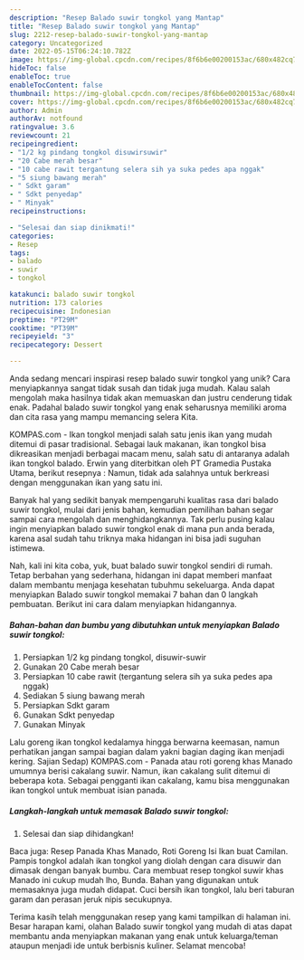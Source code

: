 ```yaml
---
description: "Resep Balado suwir tongkol yang Mantap"
title: "Resep Balado suwir tongkol yang Mantap"
slug: 2212-resep-balado-suwir-tongkol-yang-mantap
category: Uncategorized
date: 2022-05-15T06:24:10.782Z
image: https://img-global.cpcdn.com/recipes/8f6b6e00200153ac/680x482cq70/balado-suwir-tongkol-foto-resep-utama.jpg
hideToc: false
enableToc: true
enableTocContent: false
thumbnail: https://img-global.cpcdn.com/recipes/8f6b6e00200153ac/680x482cq70/balado-suwir-tongkol-foto-resep-utama.jpg
cover: https://img-global.cpcdn.com/recipes/8f6b6e00200153ac/680x482cq70/balado-suwir-tongkol-foto-resep-utama.jpg
author: Admin
authorAv: notfound
ratingvalue: 3.6
reviewcount: 21
recipeingredient:
- "1/2 kg pindang tongkol disuwirsuwir"
- "20 Cabe merah besar"
- "10 cabe rawit tergantung selera sih ya suka pedes apa nggak"
- "5 siung bawang merah"
- " Sdkt garam"
- " Sdkt penyedap"
- " Minyak"
recipeinstructions:

- "Selesai dan siap dinikmati!"
categories:
- Resep
tags:
- balado
- suwir
- tongkol

katakunci: balado suwir tongkol 
nutrition: 173 calories
recipecuisine: Indonesian
preptime: "PT29M"
cooktime: "PT39M"
recipeyield: "3"
recipecategory: Dessert

---
```





Anda sedang mencari inspirasi resep balado suwir tongkol yang unik? Cara menyiapkannya sangat tidak susah dan tidak juga mudah. Kalau salah mengolah maka hasilnya tidak akan memuaskan dan justru cenderung tidak enak. Padahal balado suwir tongkol yang enak seharusnya memiliki aroma dan cita rasa yang mampu memancing selera Kita.





KOMPAS.com - Ikan tongkol menjadi salah satu jenis ikan yang mudah ditemui di pasar tradisional. Sebagai lauk makanan, ikan tongkol bisa dikreasikan menjadi berbagai macam menu, salah satu di antaranya adalah ikan tongkol balado. Erwin yang diterbitkan oleh PT Gramedia Pustaka Utama, berikut resepnya : Namun, tidak ada salahnya untuk berkreasi dengan menggunakan ikan yang satu ini.

Banyak hal yang sedikit banyak mempengaruhi kualitas rasa dari balado suwir tongkol, mulai dari jenis bahan, kemudian pemilihan bahan segar sampai cara mengolah dan menghidangkannya. Tak perlu pusing kalau ingin menyiapkan balado suwir tongkol enak di mana pun anda berada, karena asal sudah tahu triknya maka hidangan ini bisa jadi suguhan istimewa.






Nah, kali ini kita coba, yuk, buat balado suwir tongkol sendiri di rumah. Tetap berbahan yang sederhana, hidangan ini dapat memberi manfaat dalam membantu menjaga kesehatan tubuhmu sekeluarga. Anda dapat menyiapkan Balado suwir tongkol memakai 7 bahan dan 0 langkah pembuatan. Berikut ini cara dalam menyiapkan hidangannya.

<!--inarticleads1-->

##### Bahan-bahan dan bumbu yang dibutuhkan untuk menyiapkan Balado suwir tongkol:

1. Persiapkan 1/2 kg pindang tongkol, disuwir-suwir
1. Gunakan 20 Cabe merah besar
1. Persiapkan 10 cabe rawit (tergantung selera sih ya suka pedes apa nggak)
1. Sediakan 5 siung bawang merah
1. Persiapkan  Sdkt garam
1. Gunakan  Sdkt penyedap
1. Gunakan  Minyak


Lalu goreng ikan tongkol kedalamya hingga berwarna keemasan, namun perhatikan jangan sampai bagian dalam yakni bagian daging ikan menjadi kering. Sajian Sedap) KOMPAS.com - Panada atau roti goreng khas Manado umumnya berisi cakalang suwir. Namun, ikan cakalang sulit ditemui di beberapa kota. Sebagai pengganti ikan cakalang, kamu bisa menggunakan ikan tongkol untuk membuat isian panada. 

<!--inarticleads2-->

##### Langkah-langkah untuk memasak Balado suwir tongkol:


1. Selesai dan siap dihidangkan!

Baca juga: Resep Panada Khas Manado, Roti Goreng Isi Ikan buat Camilan. Pampis tongkol adalah ikan tongkol yang diolah dengan cara disuwir dan dimasak dengan banyak bumbu. Cara membuat resep tongkol suwir khas Manado ini cukup mudah lho, Bunda. Bahan yang digunakan untuk memasaknya juga mudah didapat. Cuci bersih ikan tongkol, lalu beri taburan garam dan perasan jeruk nipis secukupnya. 

Terima kasih telah menggunakan resep yang kami tampilkan di halaman ini. Besar harapan kami, olahan Balado suwir tongkol yang mudah di atas dapat membantu anda menyiapkan makanan yang enak untuk keluarga/teman ataupun menjadi ide untuk berbisnis kuliner. Selamat mencoba!
